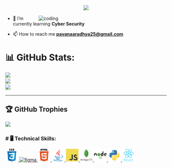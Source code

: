 <p align="center">
<!--   <a href="https://github.com/DenverCoder1/readme-typing-svg"> -->
    <img src="https://readme-typing-svg.herokuapp.com?color=E22FE4&width=380&height=28&lines=Hi👋+I'm+Pavana+C..;Computer+Science+(AI)+Student;Learning+In+MIT..;Nice+To+Meet+You+....&center=true"></a></p>
    
<img align="right" alt="coding" width="400" src="https://media.tenor.com/IF2JdxzmyN4AAAAi/coding-girl.gif">

- 🌱 I’m currently learning **Cyber Security**

- 📫 How to reach me **pavanaaradhya25@gmail.com**

# 📊 GitHub Stats:
![](https://github-readme-stats.vercel.app/api?username=PavanaAradhya&theme=dark&hide_border=false&include_all_commits=false&count_private=false)<br/>
![](https://github-readme-streak-stats.herokuapp.com/?user=PavanaAradhya&theme=dark&hide_border=false)<br/>
![](https://github-readme-stats.vercel.app/api/top-langs/?username=PavanaAradhya&theme=dark&hide_border=false&include_all_commits=false&count_private=false&layout=compact)

---
## 🏆 GitHub Trophies
![](https://github-profile-trophy.vercel.app/?username=iko088&theme=radical&no-frame=false&no-bg=false&margin-w=4)

<h3 align="left"># 🖥️ Technical Skills:</h3>
<p align="left"> <a href="https://www.w3schools.com/css/" target="_blank" rel="noreferrer"> <img src="https://raw.githubusercontent.com/devicons/devicon/master/icons/css3/css3-original-wordmark.svg" alt="css3" width="40" height="40"/> </a> <a href="https://www.figma.com/" target="_blank" rel="noreferrer"> <img src="https://www.vectorlogo.zone/logos/figma/figma-icon.svg" alt="figma" width="40" height="40"/> </a> <a href="https://www.w3.org/html/" target="_blank" rel="noreferrer"> <img src="https://raw.githubusercontent.com/devicons/devicon/master/icons/html5/html5-original-wordmark.svg" alt="html5" width="40" height="40"/> </a> <a href="https://www.java.com" target="_blank" rel="noreferrer"> <img src="https://raw.githubusercontent.com/devicons/devicon/master/icons/java/java-original.svg" alt="java" width="40" height="40"/> </a> <a href="https://developer.mozilla.org/en-US/docs/Web/JavaScript" target="_blank" rel="noreferrer"> <img src="https://raw.githubusercontent.com/devicons/devicon/master/icons/javascript/javascript-original.svg" alt="javascript" width="40" height="40"/> </a> <a href="https://www.mongodb.com/" target="_blank" rel="noreferrer"> <img src="https://raw.githubusercontent.com/devicons/devicon/master/icons/mongodb/mongodb-original-wordmark.svg" alt="mongodb" width="40" height="40"/> </a> <a href="https://nodejs.org" target="_blank" rel="noreferrer"> <img src="https://raw.githubusercontent.com/devicons/devicon/master/icons/nodejs/nodejs-original-wordmark.svg" alt="nodejs" width="40" height="40"/> </a> <a href="https://www.python.org" target="_blank" rel="noreferrer"> <img src="https://raw.githubusercontent.com/devicons/devicon/master/icons/python/python-original.svg" alt="python" width="40" height="40"/> </a> <a href="https://reactjs.org/" target="_blank" rel="noreferrer"> <img src="https://raw.githubusercontent.com/devicons/devicon/master/icons/react/react-original-wordmark.svg" alt="react" width="40" height="40"/> </a> </p>
